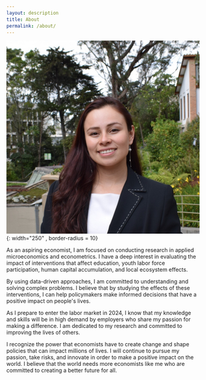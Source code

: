 ```yaml
---
layout: description
title: About
permalink: /about/
---
```



![Brigitte Castaneda](/Brigitte.jpeg){: width="250" , border-radius = 10}

As an aspiring economist, I am focused on conducting research in applied microeconomics and econometrics. I have a deep interest in evaluating the impact of interventions that affect education, youth labor force participation, human capital accumulation, and local ecosystem effects. 

By using data-driven approaches, I am committed to understanding and solving complex problems. I believe that by studying the effects of these interventions, I can help policymakers make informed decisions that have a positive impact on people's lives.

As I prepare to enter the labor market in 2024, I know that my knowledge and skills will be in high demand by employers who share my passion for making a difference. I am dedicated to my research and committed to improving the lives of others.

I recognize the power that economists have to create change and shape policies that can impact millions of lives. I will continue to pursue my passion, take risks, and innovate in order to make a positive impact on the world. I believe that the world needs more economists like me who are committed to creating a better future for all.

